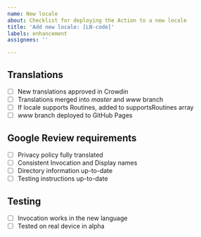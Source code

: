 ```yaml
---
name: New locale
about: Checklist for deploying the Action to a new locale
title: 'Add new locale: [LN-code]'
labels: enhancement
assignees: ''

---
```


## Translations
- [ ] New translations approved in Crowdin
- [ ] Translations merged into _master_ and _www_ branch
- [ ] If locale supports Routines, added to supportsRoutines array
- [ ] _www_ branch deployed to GitHub Pages

## Google Review requirements
- [ ] Privacy policy fully translated
- [ ] Consistent Invocation and Display names
- [ ] Directory information up-to-date
- [ ] Testing instructions up-to-date

## Testing
- [ ] Invocation works in the new language
- [ ] Tested on real device in alpha

